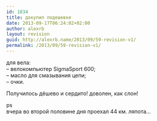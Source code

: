 ```yaml
---
id: 1834
title: докупил подешевке
date: 2013-09-17T06:24:02+02:00
author: alexrb
layout: revision
guid: http://alexrb.name/2013/09/59-revision-v1/
permalink: /2013/09/59-revision-v1/
---
```

для вела:  
&#8211; велокомпьютер SigmaSport 600;  
&#8211; масло для смазывания цепи;  
&#8211; очки.

Получилось дёшево и сердито! доволен, как слон!

ps  
вчера во второй половине дня проехал 44 км. ляпота&#8230;